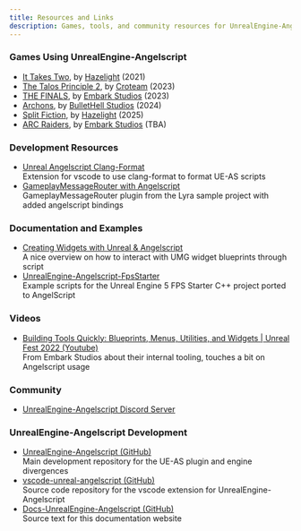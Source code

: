 ```yaml
---
title: Resources and Links
description: Games, tools, and community resources for UnrealEngine-Angelscript
---
```


### Games Using UnrealEngine-Angelscript

- [It Takes Two](https://www.ea.com/games/it-takes-two), by [Hazelight](https://hazelight.se) (2021)
- [The Talos Principle 2](https://www.thetalosprinciple.com/), by [Croteam](http://www.croteam.com/) (2023)
- [THE FINALS](https://www.reachthefinals.com/), by [Embark Studios](https://www.embark-studios.com/) (2023)
- [Archons](https://store.steampowered.com/app/2779570/Archons/), by [BulletHell Studios](https://www.bullethellstudios.com/) (2024)
- [Split Fiction](https://www.ea.com/games/split-fiction/split-fiction), by [Hazelight](https://hazelight.se) (2025)
- [ARC Raiders](https://www.arcraiders.com/), by [Embark Studios](https://www.embark-studios.com/) (TBA)

### Development Resources

- [Unreal Angelscript Clang-Format](https://marketplace.visualstudio.com/items?itemName=Hazelight.unreal-angelscript-clang-format)  
  Extension for vscode to use clang-format to format UE-AS scripts
- [GameplayMessageRouter with Angelscript](https://github.com/IncantaUnreal/GameplayMessageRouter)  
  GameplayMessageRouter plugin from the Lyra sample project with added angelscript bindings

### Documentation and Examples

- [Creating Widgets with Unreal & Angelscript](https://www.predictable-paul.com/blog/unreal-angelscript-widgets/)  
  A nice overview on how to interact with UMG widget blueprints through script
- [UnrealEngine-Angelscript-FpsStarter](https://github.com/zuru33/UnrealEngine-Angelscript-FpsStarter)  
  Example scripts for the Unreal Engine 5 FPS Starter C++ project ported to AngelScript

### Videos

- [Building Tools Quickly: Blueprints, Menus, Utilities, and Widgets | Unreal Fest 2022 (Youtube)](https://www.youtube.com/watch?v=wJqOn88cU7o)  
  From Embark Studios about their internal tooling, touches a bit on Angelscript usage

### Community

- [UnrealEngine-Angelscript Discord Server](https://discord.gg/39wmC2e)

### UnrealEngine-Angelscript Development

- [UnrealEngine-Angelscript (GitHub)](https://github.com/Hazelight/UnrealEngine-Angelscript/tree/angelscript-master)  
  Main development repository for the UE-AS plugin and engine divergences
- [vscode-unreal-angelscript (GitHub)](https://github.com/Hazelight/vscode-unreal-angelscript)  
  Source code repository for the vscode extension for UnrealEngine-Angelscript
- [Docs-UnrealEngine-Angelscript (GitHub)](https://github.com/Hazelight/Docs-UnrealEngine-Angelscript)  
  Source text for this documentation website
